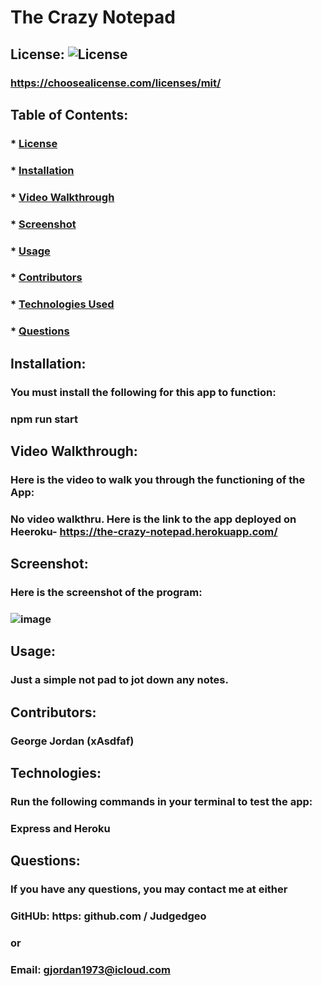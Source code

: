 
# The Crazy Notepad

## License:  ![License](https://img.shields.io/github/license/judgedgeo/readme-or-readme-not?label=license&style=for-the-badge)
### https://choosealicense.com/licenses/mit/

## Table of Contents:
### * [License](#license)
### * [Installation](#installation)
### * [Video Walkthrough](#videoWalkthrough)
### * [Screenshot](#screenshot)
### * [Usage](#usage)
### * [Contributors](#contributors)
### * [Technologies Used](#technologies)
### * [Questions](#questions)

## Installation:
### You must install the following for this app to function:
### npm run start

## Video Walkthrough:
### Here is the video to walk you through the functioning of the App:
### No video walkthru. Here is the link to the app deployed on Heeroku- https://the-crazy-notepad.herokuapp.com/

## Screenshot:
### Here is the screenshot of the program:
### ![image](https://user-images.githubusercontent.com/115055273/235160780-6b5646fd-ea78-4b2e-adf5-fab5451b112d.png)

## Usage:
### Just a simple not pad to jot down any notes. 

## Contributors:
### George Jordan (xAsdfaf) 

## Technologies:
### Run the following commands in your terminal to test the app:
### Express and Heroku

## Questions:
### If you have any questions, you may contact me at either
### GitHUb: https: github.com / Judgedgeo
### or
### Email: gjordan1973@icloud.com

